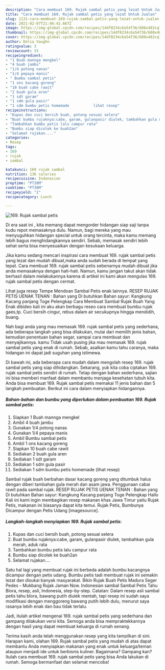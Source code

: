 ```yaml
---
description: "Cara membuat 169. Rujak sambal petis yang lezat Untuk Jualan"
title: "Cara membuat 169. Rujak sambal petis yang lezat Untuk Jualan"
slug: 1131-cara-membuat-169-rujak-sambal-petis-yang-lezat-untuk-jualan
date: 2021-02-07T21:40:43.667Z
image: https://img-global.cpcdn.com/recipes/14df8234c6a54f36/680x482cq70/169-rujak-sambal-petis-foto-resep-utama.jpg
thumbnail: https://img-global.cpcdn.com/recipes/14df8234c6a54f36/680x482cq70/169-rujak-sambal-petis-foto-resep-utama.jpg
cover: https://img-global.cpcdn.com/recipes/14df8234c6a54f36/680x482cq70/169-rujak-sambal-petis-foto-resep-utama.jpg
author: Delia Vaughn
ratingvalue: 3
reviewcount: 15
recipeingredient:
- "1 Buah mannga mengkel"
- "4 buah jambu"
- "1/4 potong nanas"
- "1/4 pepaya manis"
- " Bumbu sambal petis"
- "1 ons kacang goreng"
- "10 buah cabe rawit"
- "2 buah gula aren"
- "1 sdt garam"
- "1 sdm gula pasir"
- "1 sdm bumbu petis homemade           lihat resep"
recipeinstructions:
- "Kupas dan cuci bersih buah, potong sesuai selera"
- "Buat bumbu rujaknya:cabe, garam, gulanpasir diulek, tambahkan gula merah, aduk rata"
- "Tambahkan bumbu petis lalu campur rata"
- "Bumbu siap dicolek ke buah2an"
- "Selamat rujakan...."
categories:
- Resep
tags:
- 169
- rujak
- sambal

katakunci: 169 rujak sambal 
nutrition: 136 calories
recipecuisine: Indonesian
preptime: "PT38M"
cooktime: "PT30M"
recipeyield: "2"
recipecategory: Lunch

---
```



![169. Rujak sambal petis](https://img-global.cpcdn.com/recipes/14df8234c6a54f36/680x482cq70/169-rujak-sambal-petis-foto-resep-utama.jpg)

Di era  saat ini , kita memang dapat mengorder hidangan siap saji tanpa kudu repot memasaknya dulu. Namun, bagi mereka yang mau menyuguhkan hidangan special untuk orang tercinta, maka kamu memang lebih bagus menghidangkannya sendiri. Sebab, memasak sendiri lebih sehat serta bisa menyesuaikan dengan kesukaan keluarga.

Jika kamu sedang mencari inspirasi cara membuat 169. rujak sambal petis yang lezat dan mudah dibuat,maka anda sudah berada di tempat yang tepat. Cara membuat 169. rujak sambal petis  sebenarnya mudah dibuat jika anda memasaknya dengan hati-hati. Namun, kamu jangan takut akan tidak berhasil dalam melakukannya 
karena di artikel ini kami akan mengulas 169. rujak sambal petis dengan cermat.  

Lihat juga resep Tempe Mendoan Sambal Petis enak lainnya. RESEP RUJAK PETIS UENAK TENAN : Bahan yang Di butuhkan Bahan sayur: Kangkung Kacang panjang Toge Pelengkap Cara Membuat Sambal Rujak Buah Yang Enak dibideo kali ini aku akan berbagu reseo cara membuat bumbu rujak gaes,tp. Cuci bersih cingur, rebus dalam air secukupnya hingga mendidih, buang.

Nah bagi anda yang mau memasak 169. rujak sambal petis yang sederhana, ada beberapa langkah yang bisa dilakukan, mulai dari memilih jenis bahan, kemudian penentuan bahan segar, sampai cara membuat dan menyajikannya. kamu Tidak usah pusing jika mau memasak 169. rujak sambal petis yang enak di rumah. Sebab, asalkan kamu  tahu caranya, maka hidangan ini dapat jadi suguhan yang istimewa.

Di bawah ini, ada beberapa cara mudah dalam mengolah resep 169. rujak sambal petis yang siap dihidangkan. Sekarang, yuk kita coba ciptakan 169. rujak sambal petis sendiri di rumah. Tetap dengan bahan sederhana, sajian ini bisa memberi manfaat dalam membantu menjaga kesehatan tubuh kita. Anda bisa membuat 169. Rujak sambal petis memakai 11 jenis bahan dan 5 langkah pembuatan. Berikut ini cara dalam menyiapkan hidangannya.

<!--inarticleads1-->

##### Bahan-bahan dan bumbu yang diperlukan dalam pembuatan 169. Rujak sambal petis:

1. Siapkan 1 Buah mannga mengkel
1. Ambil 4 buah jambu
1. Gunakan 1/4 potong nanas
1. Gunakan 1/4 pepaya manis
1. Ambil  Bumbu sambal petis
1. Ambil 1 ons kacang goreng
1. Siapkan 10 buah cabe rawit
1. Sediakan 2 buah gula aren
1. Sediakan 1 sdt garam
1. Sediakan 1 sdm gula pasir
1. Sediakan 1 sdm bumbu petis homemade           (lihat resep)


Sambal rujak buah berbahan dasar kacang goreng yang ditumbuk halus dengan diberi tambahan gula merah dan asam jawa. Penggunaan cabai rawit pada sambal rujak. RESEP RUJAK PETIS UENAK TENAN : Bahan yang Di butuhkan Bahan sayur: Kangkung Kacang panjang Toge Pelengkap Hallo Kali ini kami ingin membagikan resep makanan khas Jawa Timur yaitu Rujak Petis, makanan ini biasanya dapat kita temui. Rujak Petis, Bumbunya Dicampur dengan Petis Udang [imagesource]. 

<!--inarticleads2-->

##### Langkah-langkah menyiapkan 169. Rujak sambal petis:

1. Kupas dan cuci bersih buah, potong sesuai selera
1. Buat bumbu rujaknya:cabe, garam, gulanpasir diulek, tambahkan gula merah, aduk rata
1. Tambahkan bumbu petis lalu campur rata
1. Bumbu siap dicolek ke buah2an
1. Selamat rujakan....


Satu hal lagi yang membuat rujak ini berbeda adalah bumbu kacangnya dicampur dengan petis udang. Bumbu petis tadi membuat rujak ini semakin lezat dan disukai banyak masyarakat. Bikin Rujak Buah Petis Madura Seger Pedes - Mukbang Rujak Jaman Now. Indonesian sambal Sambal Petis Tahu Blora, resep, asli, Indonesia, step-by-step. Catatan: Dalam resep asli sambal petis tahu blora, bawang putih diulek mentah, tapi resep ini sudah saya modifikasi dengan menggoreng bawang putih lebih dulu, menurut saya rasanya lebih enak dan bau tidak terlalu. 

Jadi, itulah artikel mengenai  169. rujak sambal petis  yang sederhana dan gampang dilakukan versi kita. Semoga anda bisa mempraktekkannya dengan hasil yang dapat membuat keluarga di rumah senang. 

Terima kasih anda telah menggunakan resep yang kita tampilkan di sini. Harapan kami, olahan  169. Rujak sambal petis yang mudah di atas dapat membantu Anda menyiapkan makanan yang enak untuk keluarga/teman ataupun menjadi ide untuk berbisnis kuliner. Bagaimana? Gampang kan? Itulah cara membuat 169. rujak sambal petis yang bisa Anda lakukan di rumah. Semoga bermanfaat dan selamat mencoba!

